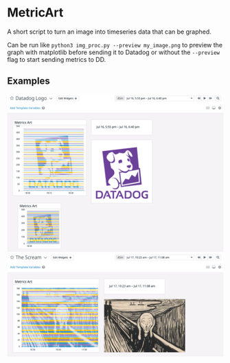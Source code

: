 # MetricArt

A short script to turn an image into timeseries data that can be graphed.

Can be run like `python3 img_proc.py --preview my_image.png` to preview the graph with matplotlib before sending it to Datadog or without the `--preview` flag to start sending metrics to DD.

## Examples
![Datadog logo](dd_logo_example.png)
![The Scream](the_scream.png)
